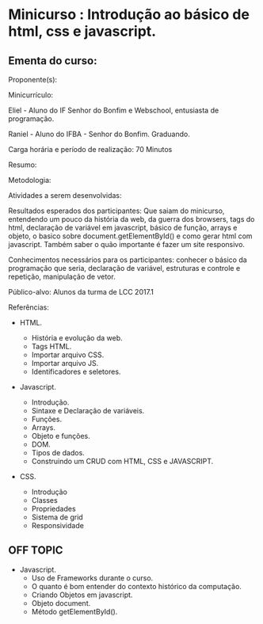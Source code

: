# Minicurso : Introdução ao básico de html, css e javascript. 

## Ementa do curso:

Proponente(s): 


Minicurrículo:

Eliel - Aluno do IF Senhor do Bonfim e Webschool, entusiasta de programação.

Raniel - Aluno do IFBA - Senhor do Bonfim. Graduando.


Carga horária e período de realização:
70 Minutos



Resumo:




Metodologia:




Atividades a serem desenvolvidas:




Resultados esperados dos participantes:
Que saiam do minicurso, entendendo um pouco da história da web, da guerra dos browsers, tags do html, declaração de variável em javascript, básico de função, arrays e objeto, o basico sobre document.getElementById() e como gerar html com javascript. Também saber o quão importante é fazer um site responsivo.



Conhecimentos necessários para os participantes:
conhecer o básico da programação que seria, declaração de variável, estruturas e controle e repetição, manipulação de vetor.

Público-alvo:
Alunos da turma de LCC 2017.1

Referências:

* HTML.
  * História e evolução da web.
  * Tags HTML.
  * Importar arquivo CSS.
  * Importar arquivo JS.
  * Identificadores e seletores.
  
* Javascript.
  * Introdução.
  * Sintaxe e Declaração de variáveis.
  * Funções.
  * Arrays.
  * Objeto e funções.
  * DOM.
  * Tipos de dados.
  * Construindo um CRUD com HTML, CSS e JAVASCRIPT.
  
* CSS.
  * Introdução
  * Classes
  * Propriedades  
  * Sistema de grid
  * Responsividade

## OFF TOPIC

* Javascript.
  * Uso de Frameworks durante o curso.
  * O quanto é bom entender do contexto histórico da computação.
  * Criando Objetos em javascript.
  * Objeto document.
  * Método getElementById().

